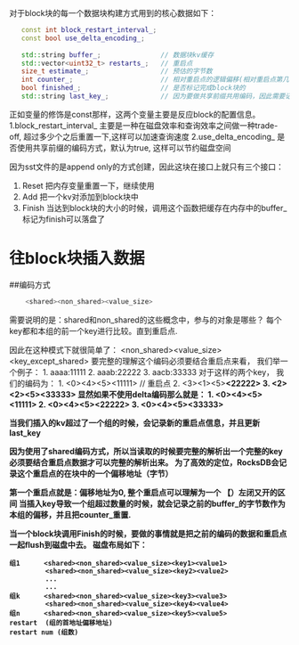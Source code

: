 对于block块的每一个数据块构建方式用到的核心数据如下：

```c++
   const int block_restart_interval_;
   const bool use_delta_encoding_;
   
   std::string buffer_;               // 数据块kv缓存
   std::vector<uint32_t> restarts_;   // 重启点
   size_t estimate_;                  // 预估的字节数
   int counter_;                      // 相对重启点的逻辑偏移(相对重启点第几个kv对）
   bool finished_;                    // 是否标记完成block块的
   std::string last_key_;             // 因为要做共享前缀共用编码，因此需要记录下上一个key(更新重启点的那个key)
```
正如变量的修饰是const那样，这两个变量主要是反应block的配置信息。
  1.block_restart_interval_   主要是一种在磁盘效率和查询效率之间做一种trade-off, 超过多少个之后重置一下,这样可以加速查询速度
  2.use_delta_encoding_       是否使用共享前缀的编码方式，默认为true, 这样可以节约磁盘空间

因为sst文件的是append only的方式创建，因此这块在接口上就只有三个接口：
  1. Reset  把内存变量重置一下，继续使用
  2. Add    把一个kv对添加到block块中
  3. Finish 当达到block块的大小的时候，调用这个函数把缓存在内存中的buffer_ 标记为finish可以落盘了

# 往block块插入数据
  
##编码方式
```c++
    <shared><non_shared><value_size>
```

需要说明的是：shared和non_shared的这些概念中，参与的对象是哪些？
每个key都和本组的前一个key进行比较。直到重启点.

因此在这种模式下就很简单了：
    <shared><non_shared><value_size><key_except_shared><value>
要完整的理解这个编码必须要结合重启点来看， 我们举一个例子：
     1. aaaa:11111
     2. aaab:22222
     3. aacb:33333
对于这样的两个key， 我们的编码为：
     1. <0><4><5><aaaa><11111>     // 重启点
     2. <3><1><5><b><22222>
     3. <2><2><5><cb><33333>
显然如果不使用delta编码那么就是：
     1. <0><4><5><aaaa><11111>
     2. <0><4><5><aaab><22222>
     3. <0><4><5><aacb><33333>

当我们插入的kv超过了一个组的时候，会记录新的重启点信息，并且更新last_key


因为使用了shared编码方式，所以当读取的时候要完整的解析出一个完整的key必须要结合重启点数据才可以完整的解析出来。
为了高效的定位，RocksDB会记录这个重启点的在块中的一个偏移地址（字节）

第一个重启点就是：偏移地址为0, 整个重启点可以理解为一个 【）左闭又开的区间
当插入key导致一个组超过数量的时候，就会记录之前的buffer_的字节数作为本组的偏移，并且把counter_重置. 

当一个block块调用Finish的时候，要做的事情就是把之前的编码的数据和重启点一起flush到磁盘中去。
磁盘布局如下：

```
组1      <shared><non_shared><value_size><key1><value1>
         <shared><non_shared><value_size><key2><value2>
         ...
         ...
组k      <shared><non_shared><value_size><key3><value3>
         <shared><non_shared><value_size><key4><value4>
组n      <shared><non_shared><value_size><key5><value5>
restart  (组的首地址偏移地址)
restart num (组数)
```


